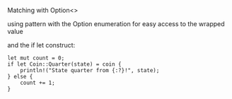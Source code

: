 Matching with Option<<T>>

using pattern with the Option enumeration for easy access to the wrapped value

and the if let construct:

    let mut count = 0;
    if let Coin::Quarter(state) = coin {
        println!("State quarter from {:?}!", state);
    } else {
        count += 1;
    }

